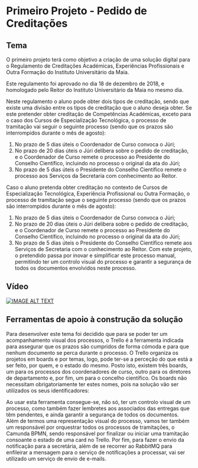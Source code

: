 # Primeiro Projeto - Pedido de Creditações

## Tema


O primeiro projeto terá como objetivo a criação de uma solução digital para o Regulamento de Creditações Académicas, Experiências Profissionais e Outra Formação do Instituto Universitário da Maia.

Este regulamento foi aprovado no dia 18 de dezembro de 2018, e homologado pelo Reitor do Instituto Universitário da Maia no mesmo dia.

Neste regulamento o aluno pode obter dois tipos de creditação, sendo que existe uma divisão entre os tipos de creditação que o aluno deseja obter. Se este pretender obter creditação de Competências Académicas, exceto para o caso dos Cursos de Especialização Tecnológica, o processo de tramitação vai seguir o seguinte processo (sendo que os prazos são interrompidos durante o mês de agosto):

1.	No prazo de 5 dias úteis o Coordenador de Curso convoca o Júri;
2.	No prazo de 20 dias úteis o Júri delibera sobre o pedido de creditação, e o Coordenador de Curso remete o processo ao Presidente do Conselho Científico, incluindo no processo o original da ata do Júri;
3.	No prazo de 5 dias úteis o Presidente do Conselho Científico remete o processo aos Serviços da Secretaria com conhecimento ao Reitor.

Caso o aluno pretenda obter creditação no contexto de Cursos de Especialização Tecnológica, Experiência Profissional ou Outra Formação, o processo de tramitação segue o seguinte processo (sendo que os prazos são interrompidos durante o mês de agosto):

1.	No prazo de 5 dias úteis o Coordenador de Curso convoca o Júri;
2.	No prazo de 20 dias úteis o Júri delibera sobre o pedido de creditação, e o Coordenador de Curso remete o processo ao Presidente do Conselho Científico, incluindo no processo o original da ata do Júri;
3.	No prazo de 5 dias úteis o Presidente do Conselho Científico remete aos Serviços de Secretaria com o conhecimento ao Reitor.
Com este projeto, o pretendido passa por inovar e simplificar este processo manual, permitindo ter um controlo visual do processo e garantir a segurança de todos os documentos envolvidos neste processo.

## Vídeo


[![IMAGE ALT TEXT](http://img.youtube.com/vi/THPOhAIXoMk/0.jpg)](https://youtu.be/THPOhAIXoMk "Primeiro Projeto")


## Ferramentas de apoio à construção da solução

Para desenvolver este tema foi decidido que para se poder ter um acompanhamento visual dos processos, o Trello é a ferramenta indicada para assegurar que os prazos são cumpridos de forma cómoda e para que nenhum documento se perca durante o processo. 
O Trello organiza os projetos em boards e por temas, logo, pode ter-se a perceção do que está a ser feito, por quem, e o estado do mesmo. Posto isto, existem três boards, um para os processos dos coordenadores de curso, outro para os diretores de departamento e, por fim, um para o concelho científico. Os boards não necessitam obrigatoriamente ter estes nomes, pois na solução vão ser utilizados os seus identificadores:

Ao usar esta ferramenta consegue-se, não só, ter um controlo visual de um processo, como também fazer lembretes aos associados das entregas que têm pendentes, e ainda garantir a segurança de todos os documentos.
Além de termos uma representação visual do processo, vamos ter também um responsável por orquestrar todos os processos de tramitações, o Camunda BPMN, sendo responsável por finalizar ou iniciar uma tramitação consoante o estado de uma card no Trello.
Por fim, para fazer o envio da notificação para a secretária, além de se recorrer ao RabbitMQ para enfileirar a mensagem para o serviço de notificações a processar, vai ser utilizado um serviço de envio de e-mails.
